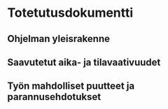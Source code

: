 # Totetutusdokumentti

## Ohjelman yleisrakenne



## Saavutetut aika- ja tilavaativuudet


## Työn mahdolliset puutteet ja parannusehdotukset


